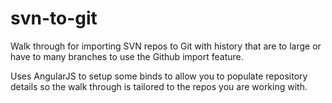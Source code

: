 # svn-to-git
Walk through for importing SVN repos to Git with history that are to large or have to many branches to use the Github import feature.


Uses AngularJS to setup some binds to allow you to populate repository details so the walk through is tailored to the repos you are working with.
